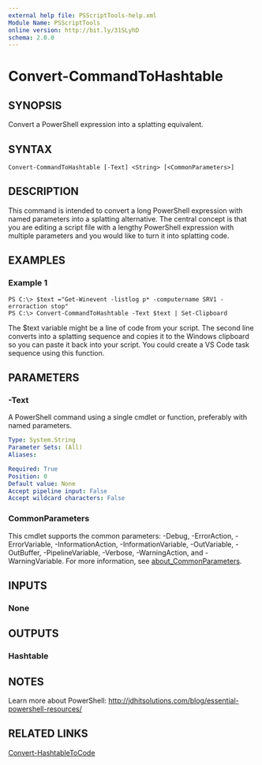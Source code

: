 ```yaml
---
external help file: PSScriptTools-help.xml
Module Name: PSScriptTools
online version: http://bit.ly/31SLyhD
schema: 2.0.0
---
```


# Convert-CommandToHashtable

## SYNOPSIS
Convert a PowerShell expression into a splatting equivalent.

## SYNTAX

```
Convert-CommandToHashtable [-Text] <String> [<CommonParameters>]
```

## DESCRIPTION
This command is intended to convert a long PowerShell expression with named parameters into a splatting alternative.
The central concept is that you are editing a script file with a lengthy PowerShell expression with multiple parameters and you would like to turn it into splatting code.

## EXAMPLES

### Example 1
```
PS C:\> $text ="Get-Winevent -listlog p* -computername SRV1 -erroraction stop"
PS C:\> Convert-CommandToHashtable -Text $text | Set-Clipboard
```

The $text variable might be a line of code from your script.
The second line converts into a splatting sequence and copies it to the Windows clipboard so you can paste it back into your script.
You could create a VS Code task sequence using this function.

## PARAMETERS

### -Text
A PowerShell command using a single cmdlet or function, preferably with named parameters.

```yaml
Type: System.String
Parameter Sets: (All)
Aliases:

Required: True
Position: 0
Default value: None
Accept pipeline input: False
Accept wildcard characters: False
```

### CommonParameters
This cmdlet supports the common parameters: -Debug, -ErrorAction, -ErrorVariable, -InformationAction, -InformationVariable, -OutVariable, -OutBuffer, -PipelineVariable, -Verbose, -WarningAction, and -WarningVariable. For more information, see [about_CommonParameters](http://go.microsoft.com/fwlink/?LinkID=113216).

## INPUTS

### None
## OUTPUTS

### Hashtable
## NOTES
Learn more about PowerShell: http://jdhitsolutions.com/blog/essential-powershell-resources/

## RELATED LINKS

[Convert-HashtableToCode]()

